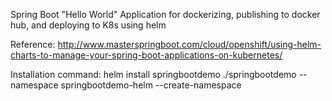 Spring Boot "Hello World" Application for dockerizing, publishing to docker hub, and deploying to K8s using helm

Reference: http://www.masterspringboot.com/cloud/openshift/using-helm-charts-to-manage-your-spring-boot-applications-on-kubernetes/

Installation command:
helm install springbootdemo ./springbootdemo --namespace springbootdemo-helm --create-namespace